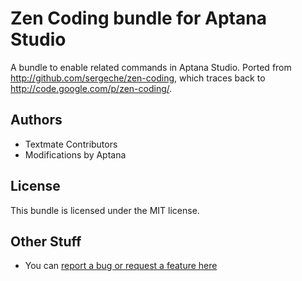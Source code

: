 # Zen Coding bundle for Aptana Studio

A bundle to enable related commands in Aptana Studio. Ported from http://github.com/sergeche/zen-coding, which traces back to http://code.google.com/p/zen-coding/.

## Authors

* Textmate Contributors
* Modifications by Aptana

## License

This bundle is licensed under the MIT license.

## Other Stuff

* You can [report a bug or request a feature here](http://github.com/aptana/zen-coding.ruble/issues)